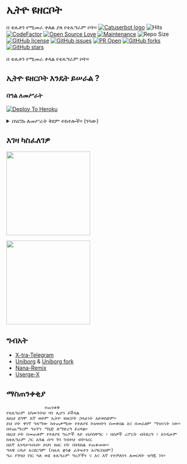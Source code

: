 # ኢትዮ ዩዘርቦት
በ ቴሌቶን የሚመራ ቀለል ያለ የቴሌግራም ቦት።
[![Catuserbot logo](https://telegra.ph/file/c5f7e82cd5735e921b101.jpg)](https://dashboard.heroku.com/new?button-url=https%3A%2F%2Fgithub.com%2Fermizamr%2Fcatofmy%2Ftree%2Fbugs&template=https%3A%2F%2Fgithub.com%2Fermizamr%2Fcatofmy)
![Hits](https://hitcounter.pythonanywhere.com/count/tag.svg?url=https%3A%2F%2Fgithub.com%2Fermizamr%2Fcatofmy)
[![CodeFactor](https://www.codefactor.io/repository/github/ermizamr/catofmy/badge?&style=flat-square)](https://www.codefactor.io/repository/github/ermizamr/catofmy)
[![Open Source Love](https://badges.frapsoft.com/os/v2/open-source.png?v=103)](https://github.com/ellerbrock/open-source-badges/)
[![Maintenance](https://img.shields.io/badge/Maintained%3F-yes-green?&style=flat-square)](https://GitHub.com/ermizamr/catofmy/graphs/commit-activity) 
![Repo Size](https://img.shields.io/github/repo-size/ermizamr/catofmy?&style=flat-square&logo=github)
[![GitHub license](https://img.shields.io/github/license/Jisan09/catuserbot?&style=flat-square&logo=github)](https://github.com/Jisan09/catuserbot/blob/master/LICENSE)
[![GitHub issues](https://img.shields.io/github/issues/Jisan09/catuserbot?&style=flat-square&logo=github)](https://github.com/Jisan09/catuserbot/issues)
[![PR Open](https://img.shields.io/github/issues-pr/Jisan09/catuserbot?&style=flat-square&logo=github)](https://github.com/Jisan09/catuserbot/pulls)
[![GitHub forks](https://img.shields.io/github/forks/ermizamr/catofmy?&style=flat-square&logo=github)](https://github.com/ermizamr/catofmy/fork)
[![GitHub stars](https://img.shields.io/github/stars/ermizamr/catofmy?&style=flat-square&logo=github)](https://github.com/ermizamr/catofmy/stargazers)



በ ቴሌቶን የሚመራ ቀላል የቴሌግራም ቦት።

## ኢትዮ ዩዘርቦት እንዴት ይሠራል ?
### በግል ለመሥራት

[![Deploy To Heroku](https://www.herokucdn.com/deploy/button.svg)](https://dashboard.heroku.com/new?template=https%3A%2F%2Fgithub.com%2Fermizamr%2Fcatofmy)

  <details>
    <summary>በሄሮኩ ለመሥራት ቅደም ተከተሎች። (ንካው)</summary>

  #### በመጀመሪያ እነዚህን ሰብሰብ አድርገህ ና
  1) Get ወደ [HERE](https://my.telegram.org) በመሄድ APP ID እና API HASH ይዘህ ና
  2) ወደ [Bot Father](https://t.me/botfather) በመሄድ ቦት ፍጠር እና ቶክኑን ይዘህ ና
  3) ወደ [Repl](https://generatestringsession.sandeep1709.repl.run/) በመሄድ ስትሪንግ ሴሽን ይዘህ ና።


  </details>
  
## እገዛ ካስፈለገዎ
   <a href="https://t.me/ethiopianuserbot"><img src="https://img.shields.io/badge/Channel%20Support%3F-yes-green?&style=flat-square?&logo=telegram" width=220px></a></p>
   <a href="https://t.me/ethiouserbotdiscussion"><img src="https://img.shields.io/badge/Group%20Support%3F-yes-green?&style=flat-square?&logo=telegram" width=220px></a></p>
   
## ግብአት
   - [X-tra-Telegram](https://github.com/Dark-Princ3/X-tra-Telegram)
   - [Uniborg](https://github.com/SpEcHiDe/UniBorg) & [Uniborg fork](https://github.com/ravana69/PornHub)
   - [Nana-Remix](https://github.com/pokurt/Nana-Remix)
   - [Userge-X](https://github.com/code-rgb/USERGE-X/)
   
## ማስጠንቀቂያ 

```
              ተጠንቀቅ
የቴሌግራም አካውንትህ ባን ሊሆን ይችላል
ለዚህ ደግሞ እኛ ወይም ኢትዮ ዩዘርቦት ኃላፊነት አይወስድም።
ይህ ቦት ዋነኛ ዓላማው ከተጠቃሚው የተለያዩ ትዕዛዛትን በመቀበል እና በመፈፀም ማዝናናት ነው።
በተጨማሪም ግሩፕን ማኔጅ ለማድረግ ይረዳል።
በዚህ ቦት በመጠቀም የተለያዩ ግሩፖች ላይ ብታስቸግር ፣ በሰዎች ሪፖርት ብትደረግ ፣ እንዲሁም ከቴሌግራም ጋር አጉል ሰጣ ገባ ገብተህ ብትባረር
በእኛ እንዳታሳብብ። ይህን ዩዘር ቦት በትክክል ተጠቀመው።
ግላዊ ርዳታ አናደርግም (በሌላ ቋንቋ ፈትፍተን አናጎርስህም)
ግራ የገባህ ነገር ካለ ወደ ቴሌግራም ግሩፓችን ና እና እኛ የተቻለንን ለመርዳት ዝግጁ ነን።
```
